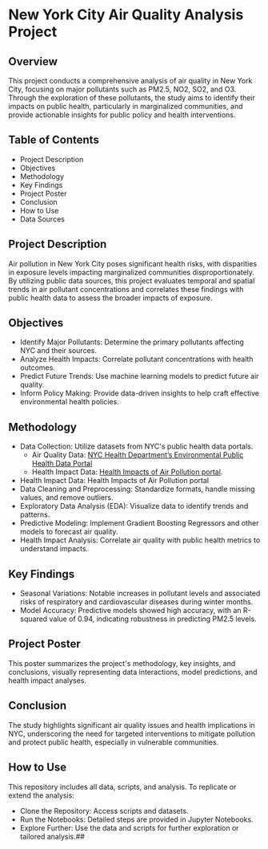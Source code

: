 # New York City Air Quality Analysis Project
## Overview
This project conducts a comprehensive analysis of air quality in New York City, focusing on major pollutants such as PM2.5, NO2, SO2, and O3. Through the exploration of these pollutants, the study aims to identify their impacts on public health, particularly in marginalized communities, and provide actionable insights for public policy and health interventions.

## Table of Contents
* Project Description
* Objectives
* Methodology
* Key Findings
* Project Poster
* Conclusion
* How to Use
* Data Sources
  
## Project Description
Air pollution in New York City poses significant health risks, with disparities in exposure levels impacting marginalized communities disproportionately. By utilizing public data sources, this project evaluates temporal and spatial trends in air pollutant concentrations and correlates these findings with public health data to assess the broader impacts of exposure.

## Objectives
* Identify Major Pollutants: Determine the primary pollutants affecting NYC and their sources.
* Analyze Health Impacts: Correlate pollutant concentrations with health outcomes.
* Predict Future Trends: Use machine learning models to predict future air quality.
* Inform Policy Making: Provide data-driven insights to help craft effective environmental health policies.
  
## Methodology
* Data Collection: Utilize datasets from NYC's public health data portals.
  - Air Quality Data: [NYC Health Department’s Environmental Public Health Data Portal](https://a816-dohbesp.nyc.gov/IndicatorPublic/data-explorer/air-quality/?id=2023#display=summary)
  - Health Impact Data: [Health Impacts of Air Pollution portal](https://a816-dohbesp.nyc.gov/IndicatorPublic/data-explorer/health-impacts-of-air-pollution/?id=2122#display=summary).
* Health Impact Data: Health Impacts of Air Pollution portal
* Data Cleaning and Preprocessing: Standardize formats, handle missing values, and remove outliers.
* Exploratory Data Analysis (EDA): Visualize data to identify trends and patterns.
* Predictive Modeling: Implement Gradient Boosting Regressors and other models to forecast air quality.
* Health Impact Analysis: Correlate air quality with public health metrics to understand impacts.
  
## Key Findings
* Seasonal Variations: Notable increases in pollutant levels and associated risks of respiratory and cardiovascular diseases during winter months.
* Model Accuracy: Predictive models showed high accuracy, with an R-squared value of 0.94, indicating robustness in predicting PM2.5 levels.
  
## Project Poster
This poster summarizes the project's methodology, key insights, and conclusions, visually representing data interactions, model predictions, and health impact analyses.

## Conclusion
The study highlights significant air quality issues and health implications in NYC, underscoring the need for targeted interventions to mitigate pollution and protect public health, especially in vulnerable communities.

## How to Use
This repository includes all data, scripts, and analysis. To replicate or extend the analysis:

* Clone the Repository: Access scripts and datasets.
* Run the Notebooks: Detailed steps are provided in Jupyter Notebooks.
* Explore Further: Use the data and scripts for further exploration or tailored analysis.##
